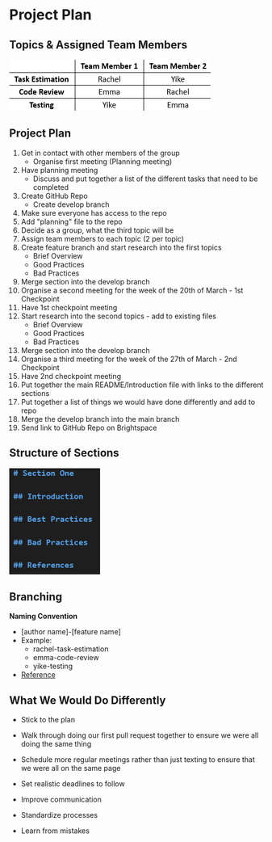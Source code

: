 # Project Plan

## Topics & Assigned Team Members
![Topics & Assigned Team Members Image](./images/topics_and_assigned_team_members.png)

## Project Plan
1. Get in contact with other members of the group 
	- Organise first meeting (Planning meeting)
2. Have planning meeting 
    - Discuss and put together a list of the different tasks that need to be completed 
3. Create GitHub Repo 
	- Create develop branch 
4. Make sure everyone has access to the repo 
5. Add "planning" file to the repo 
6. Decide as a group, what the third topic will be 
7. Assign team members to each topic (2 per topic) 
8. Create feature branch and start research into the first topics 
	- Brief Overview 
	- Good Practices 
	- Bad Practices 
9. Merge section into the develop branch 
10. Organise a second meeting for the week of the 20th of March - 1st Checkpoint 
11. Have 1st checkpoint meeting 
12. Start research into the second topics - add to existing files 
	- Brief Overview 
	- Good Practices 
	- Bad Practices 
13. Merge section into the develop branch 
14. Organise a third meeting for the week of the 27th of March - 2nd Checkpoint 
15. Have 2nd checkpoint meeting 
16. Put together the main README/Introduction file with links to the different sections 
17. Put together a list of things we would have done differently and add to repo 
18. Merge the develop branch into the main branch 
19. Send link to GitHub Repo on Brightspace 

## Structure of Sections
![Structure of Sections Image](./images/structure_of_sections.png)

## Branching
<b>Naming Convention</b>
- [author name]-[feature name] 
- Example: 
	- rachel-task-estimation 
	- emma-code-review 
	- yike-testing 
- [Reference](https://www.scaler.com/topics/git/git-branch-naming-conventions/)

## What We Would Do Differently

-	Stick to the plan 
-	Walk through doing our first pull request together to ensure we were all doing the same thing

-	Schedule more regular meetings rather than just texting to ensure that we were all on the same page

- 	Set realistic deadlines to follow 

-	Improve communication
- 	Standardize processes
- 	Learn from mistakes


